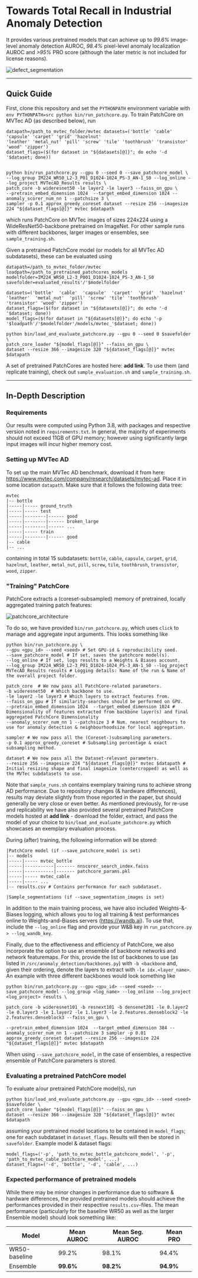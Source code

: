 # Towards Total Recall in Industrial Anomaly Detection

It provides various pretrained models that can achieve up to _99.6%_ image-level anomaly
detection AUROC, _98.4%_ pixel-level anomaly localization AUROC and _>95%_ PRO score (although the
later metric is not included for license reasons).

![defect_segmentation](images/patchcore_defect_segmentation.png)

---

## Quick Guide

First, clone this repository and set the `PYTHONPATH` environment variable with `env PYTHONPATH=src python bin/run_patchcore.py`.
To train PatchCore on MVTec AD (as described below), run

```
datapath=/path_to_mvtec_folder/mvtec datasets=('bottle' 'cable' 'capsule' 'carpet' 'grid' 'hazelnut'
'leather' 'metal_nut' 'pill' 'screw' 'tile' 'toothbrush' 'transistor' 'wood' 'zipper')
dataset_flags=($(for dataset in "${datasets[@]}"; do echo '-d '$dataset; done))


python bin/run_patchcore.py --gpu 0 --seed 0 --save_patchcore_model \
--log_group IM224_WR50_L2-3_P01_D1024-1024_PS-3_AN-1_S0 --log_online --log_project MVTecAD_Results results \
patch_core -b wideresnet50 -le layer2 -le layer3 --faiss_on_gpu \
--pretrain_embed_dimension 1024  --target_embed_dimension 1024 --anomaly_scorer_num_nn 1 --patchsize 3 \
sampler -p 0.1 approx_greedy_coreset dataset --resize 256 --imagesize 224 "${dataset_flags[@]}" mvtec $datapath
```

which runs PatchCore on MVTec images of sizes 224x224 using a WideResNet50-backbone pretrained on
ImageNet. For other sample runs with different backbones, larger images or ensembles, see
`sample_training.sh`.

Given a pretrained PatchCore model (or models for all MVTec AD subdatasets), these can be evaluated using

```shell
datapath=/path_to_mvtec_folder/mvtec
loadpath=/path_to_pretrained_patchcores_models
modelfolder=IM224_WR50_L2-3_P001_D1024-1024_PS-3_AN-1_S0
savefolder=evaluated_results'/'$modelfolder

datasets=('bottle'  'cable'  'capsule'  'carpet'  'grid'  'hazelnut' 'leather'  'metal_nut'  'pill' 'screw' 'tile' 'toothbrush' 'transistor' 'wood' 'zipper')
dataset_flags=($(for dataset in "${datasets[@]}"; do echo '-d '$dataset; done))
model_flags=($(for dataset in "${datasets[@]}"; do echo '-p '$loadpath'/'$modelfolder'/models/mvtec_'$dataset; done))

python bin/load_and_evaluate_patchcore.py --gpu 0 --seed 0 $savefolder \
patch_core_loader "${model_flags[@]}" --faiss_on_gpu \
dataset --resize 366 --imagesize 320 "${dataset_flags[@]}" mvtec $datapath
```

A set of pretrained PatchCores are hosted here: __add link__. To use them (and replicate training),
check out `sample_evaluation.sh` and `sample_training.sh`.

---

## In-Depth Description

### Requirements

Our results were computed using Python 3.8, with packages and respective version noted in
`requirements.txt`. In general, the majority of experiments should not exceed 11GB of GPU memory;
however using significantly large input images will incur higher memory cost.

### Setting up MVTec AD

To set up the main MVTec AD benchmark, download it from here: <https://www.mvtec.com/company/research/datasets/mvtec-ad>.
Place it in some location `datapath`. Make sure that it follows the following data tree:

```shell
mvtec
|-- bottle
|-----|----- ground_truth
|-----|----- test
|-----|--------|------ good
|-----|--------|------ broken_large
|-----|--------|------ ...
|-----|----- train
|-----|--------|------ good
|-- cable
|-- ...
```

containing in total 15 subdatasets: `bottle`, `cable`, `capsule`, `carpet`, `grid`, `hazelnut`,
`leather`, `metal_nut`, `pill`, `screw`, `tile`, `toothbrush`, `transistor`, `wood`, `zipper`.

### "Training" PatchCore

PatchCore extracts a (coreset-subsampled) memory of pretrained, locally aggregated training patch features:

![patchcore_architecture](images/architecture.png)

To do so, we have provided `bin/run_patchcore.py`, which uses `click` to manage and aggregate input
arguments. This looks something like

```shell
python bin/run_patchcore.py \
--gpu <gpu_id> --seed <seed> # Set GPU-id & reproducibility seed.
--save_patchcore_model # If set, saves the patchcore model(s).
--log_online # If set, logs results to a Weights & Biases account.
--log_group IM224_WR50_L2-3_P01_D1024-1024_PS-3_AN-1_S0 --log_project MVTecAD_Results results # Logging details: Name of the run & Name of the overall project folder.

patch_core  # We now pass all PatchCore-related parameters.
-b wideresnet50  # Which backbone to use.
-le layer2 -le layer3 # Which layers to extract features from.
--faiss_on_gpu # If similarity-searches should be performed on GPU.
--pretrain_embed_dimension 1024  --target_embed_dimension 1024 # Dimensionality of features extracted from backbone layer(s) and final aggregated PatchCore Dimensionality
--anomaly_scorer_num_nn 1 --patchsize 3 # Num. nearest neighbours to use for anomaly detection & neighbourhoodsize for local aggregation.

sampler # We now pass all the (Coreset-)subsampling parameters.
-p 0.1 approx_greedy_coreset # Subsampling percentage & exact subsampling method.

dataset # We now pass all the Dataset-relevant parameters.
--resize 256 --imagesize 224 "${dataset_flags[@]}" mvtec $datapath # Initial resizing shape and final imagesize (centercropped) as well as the MVTec subdatasets to use.
```

Note that `sample_runs.sh` contains exemplary training runs to achieve strong AD performance. Due to
repository changes (& hardware differences), results may deviate slightly from those reported in the
paper, but should generally be very close or even better. As mentioned previously, for re-use and
replicability we have also provided several pretrained PatchCore models hosted at __add link__ -
download the folder, extract, and pass the model of your choice to
`bin/load_and_evaluate_patchcore.py` which showcases an exemplary evaluation process.

During (after) training, the following information will be stored:

```shell
|PatchCore model (if --save_patchcore_model is set)
|-- models
|-----|----- mvtec_bottle
|-----|-----------|------- nnscorer_search_index.faiss
|-----|-----------|------- patchcore_params.pkl
|-----|----- mvtec_cable
|-----|----- ...
|-- results.csv # Contains performance for each subdataset.

|Sample_segmentations (if --save_segmentation_images is set)
```

In addition to the main training process, we have also included Weights-&-Biases logging, which
allows you to log all training & test performances online to Weights-and-Biases servers
(<https://wandb.ai>). To use that, include the `--log_online` flag and provide your W&B key in
`run_patchcore.py > --log_wandb_key`.

Finally, due to the effectiveness and efficiency of PatchCore, we also incorporate the option to use
an ensemble of backbone networks and network featuremaps. For this, provide the list of backbones to
use (as listed in `/src/anomaly_detection/backbones.py`) with `-b <backbone` and, given their
ordering, denote the layers to extract with `-le idx.<layer_name>`. An example with three different
backbones would look something like

```shell
python bin/run_patchcore.py --gpu <gpu_id> --seed <seed> --save_patchcore_model --log_group <log_name> --log_online --log_project <log_project> results \

patch_core -b wideresnet101 -b resnext101 -b densenet201 -le 0.layer2 -le 0.layer3 -le 1.layer2 -le 1.layer3 -le 2.features.denseblock2 -le 2.features.denseblock3 --faiss_on_gpu \

--pretrain_embed_dimension 1024  --target_embed_dimension 384 --anomaly_scorer_num_nn 1 --patchsize 3 sampler -p 0.01 approx_greedy_coreset dataset --resize 256 --imagesize 224 "${dataset_flags[@]}" mvtec $datapath

```

When using `--save_patchcore_model`, in the case of ensembles, a respective ensemble of PatchCore parameters is stored.

### Evaluating a pretrained PatchCore model

To evaluate a/our pretrained PatchCore model(s), run

```shell
python bin/load_and_evaluate_patchcore.py --gpu <gpu_id> --seed <seed> $savefolder \
patch_core_loader "${model_flags[@]}" --faiss_on_gpu \
dataset --resize 366 --imagesize 320 "${dataset_flags[@]}" mvtec $datapath
```

assuming your pretrained model locations to be contained in `model_flags`; one for each subdataset
in `dataset_flags`. Results will then be stored in `savefolder`. Example model & dataset flags:

```shell
model_flags=('-p', 'path_to_mvtec_bottle_patchcore_model', '-p', 'path_to_mvtec_cable_patchcore_model', ...)
dataset_flags=('-d', 'bottle', '-d', 'cable', ...)
```

### Expected performance of pretrained models

While there may be minor changes in performance due to software & hardware differences, the provided
pretrained models should achieve the performances provided in their respective `results.csv`-files.
The mean performance (particularly for the baseline WR50 as well as the larger Ensemble model)
should look something like:

| Model | Mean AUROC | Mean Seg. AUROC | Mean PRO
|---|---|---|---|
| WR50-baseline | 99.2% | 98.1% | 94.4%
| Ensemble | __99.6%__ | __98.2%__ | __94.9%__
